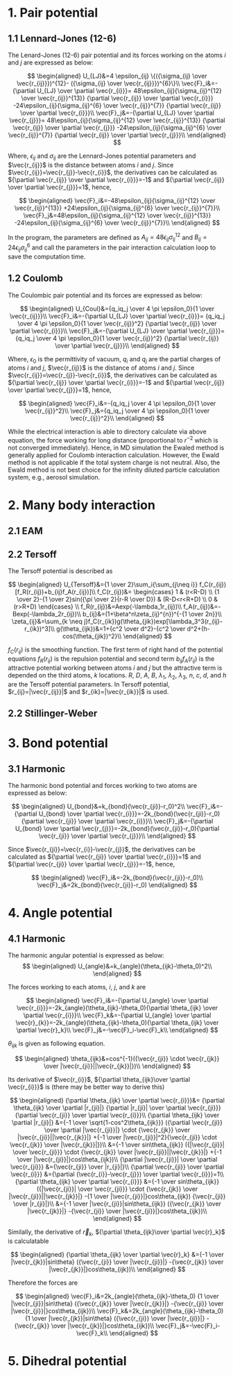 # 1. Pair potential
## 1.1 Lennard-Jones (12-6)
The Lenard-Jones (12-6) pair potential and its forces working on the atoms $i$ and $j$ are expressed as below:

$$
\begin{aligned}
    U_{LJ}&=4 \epsilon_{ij}
        \{({\sigma_{ij} \over \vec{r_{ij}}})^{12}-
        ({\sigma_{ij} \over \vec{r_{ij}}})^{6}\}\\
    \vec{F}_i&=-{\partial U_{LJ} \over \partial \vec{r_{i}}}=
        48\epsilon_{ij}{\sigma_{ij}^{12} \over \vec{r_{ij}}^{13}}
        {\partial \vec{r_{ij}} \over \partial \vec{r_{i}}}
        -24\epsilon_{ij}{\sigma_{ij}^{6} \over \vec{r_{ij}}^{7}}
        {\partial \vec{r_{ij}} \over \partial \vec{r_{i}}}\\
    \vec{F}_j&=-{\partial U_{LJ} \over \partial \vec{r_{j}}}=
        48\epsilon_{ij}{\sigma_{ij}^{12} \over \vec{r_{ij}}^{13}}
        {\partial \vec{r_{ij}} \over \partial \vec{r_{j}}}
        -24\epsilon_{ij}{\sigma_{ij}^{6} \over \vec{r_{ij}}^{7}}
        {\partial \vec{r_{ij}} \over \partial \vec{r_{j}}}\\
\end{aligned}
$$

Where, $\epsilon_{ij}$ and $\sigma_{ij}$ are the Lennard-Jones potential parameters and $\vec{r_{ij}}$ is the distance between atoms $i$ and $j$. Since $\vec{r_{ij}}=\vec{r_{j}}-\vec{r_{i}}$, the derivatives can be calculated as ${\partial \vec{r_{ij}} \over \partial \vec{r_{i}}}=-1$ and ${\partial \vec{r_{ij}} \over \partial \vec{r_{j}}}=1$, hence,

$$
\begin{aligned}
    \vec{F}_i&=-48\epsilon_{ij}{\sigma_{ij}^{12} \over \vec{r_{ij}}^{13}}
        +24\epsilon_{ij}{\sigma_{ij}^{6} \over \vec{r_{ij}}^{7}}\\
    \vec{F}_j&=48\epsilon_{ij}{\sigma_{ij}^{12} \over \vec{r_{ij}}^{13}}
        -24\epsilon_{ij}{\sigma_{ij}^{6} \over \vec{r_{ij}}^{7}}\\
\end{aligned}
$$

In the program, the parameters are defined as $A_{ij}=48\epsilon_{ij}\sigma_{ij}^{12}$ and $B_{ij}=24\epsilon_{ij}\sigma_{ij}^{6}$ and call the parameters in the pair interaction calculation loop to save the computation time.
## 1.2 Coulomb
The Coulombic pair potential and its forces are expressed as below:

$$
\begin{aligned}
    U_{Coul}&={q_iq_j \over 4 \pi \epsilon_0}{1 \over \vec{r_{ij}}}\\
    \vec{F}_i&=-{\partial U_{LJ} \over \partial \vec{r_{i}}}=
        {q_iq_j \over 4 \pi \epsilon_0}{1 \over \vec{r_{ij}}^2}
        {\partial \vec{r_{ij}} \over \partial \vec{r_{i}}}\\
    \vec{F}_j&=-{\partial U_{LJ} \over \partial \vec{r_{j}}}=
        {q_iq_j \over 4 \pi \epsilon_0}{1 \over \vec{r_{ij}}^2}
        {\partial \vec{r_{ij}} \over \partial \vec{r_{j}}}\\
\end{aligned}
$$

Where, $\epsilon_0$ is the permittivity of vacuum, $q_i$ and $q_j$ are the partial charges of atoms $i$ and $j$, $\vec{r_{ij}}$ is the distance of atoms $i$ and $j$. Since $\vec{r_{ij}}=\vec{r_{j}}-\vec{r_{i}}$, the derivatives can be calculated as ${\partial \vec{r_{ij}} \over \partial \vec{r_{i}}}=-1$ and ${\partial \vec{r_{ij}} \over \partial \vec{r_{j}}}=1$, hence,

$$
\begin{aligned}
    \vec{F}_i&=-{q_iq_j \over 4 \pi \epsilon_0}{1 \over \vec{r_{ij}}^2}\\
    \vec{F}_j&={q_iq_j \over 4 \pi \epsilon_0}{1 \over \vec{r_{ij}}^2}\\
\end{aligned}
$$

While the electrical interaction is able to directory calculate via above equation, the force working for long distance (proportional to $r^{-2}$ which is not converged immediately). Hence, in MD simulation the Ewaled method is generally applied for Coulomb interaction calculation. However, the Ewald method is not applicable if the total system charge is not neutral. Also, the Ewald method is not best choice for the infinity diluted particle calculation system, e.g., aerosol simulation.

# 2. Many body interaction
## 2.1 EAM
## 2.2 Tersoff
The Tersoff potential is described as

$$
\begin{aligned}
    U_{Tersoff}&={1 \over 2}\sum_i{\sum_{j\neq i}}
    f_C(r_{ij})
    [f_R(r_{ij})+b_{ij}f_A(r_{ij})]\\
    f_C(r_{ij})&=
    \begin{cases}
        1 & (r<R-D) \\
        {1 \over 2}-{1 \over 2}sin({\pi \over 2}{r-R \over D}) & (R-D<r<R+D) \\
        0 & (r>R+D)
    \end{cases} \\
    f_R(r_{ij})&=Aexp(-\lambda_1r_{ij})\\
    f_A(r_{ij})&=-Bexp(-\lambda_2r_{ij})\\
    b_{ij}&=(1+\beta^n\zeta_{ij}^{n})^{-{1 \over 2n}}\\
    \zeta_{ij}&=\sum_{k \neq j}f_C(r_{ik})g(\theta_{jik})exp[\lambda_3^3(r_{ij}-r_{ik})^3]\\
    g(\theta_{ijk})&=1+{c^2 \over d^2}-{c^2 \over d^2+(h-cos(\theta_{jik})^2}\\
\end{aligned}
$$

$f_C(r_{ij})$ is the smoothing function. The first term of right hand of the potential equations $f_R(r_{ij})$ is the repulsion potential and second term $b_{ij}f_A(r_{ij})$ is the attractive potential working between atoms $i$ and $j$ but the attractive term is depended on the third atoms, $k$ locations. $R$, $D$, $A$, $B$, $\lambda_1$, $\lambda_2$, $\lambda_3$, $n$, $c$, $d$, and $h$ are the Tersoff potential parameters. In Tersoff potential, $r_{ij}=|\vec{r_{ij}}|$ and $r_{ik}=|\vec{r_{ik}}|$ is used.
## 2.2 Stillinger-Weber

# 3. Bond potential
## 3.1 Harmonic
The harmonic bond potential and forces working to two atoms are expressed as below:

$$
\begin{aligned}
U_{bond}&=k_{bond}(\vec{r_{ji}}-r_0)^2\\
\vec{F}_i&=-{\partial U_{bond} \over \partial \vec{r_{i}}}=-2k_{bond}(\vec{r_{ji}}-r_0){\partial \vec{r_{ji}} \over \partial \vec{r_{i}}}\\
\vec{F}_j&=-{\partial U_{bond} \over \partial \vec{r_{j}}}=-2k_{bond}(\vec{r_{ji}}-r_0){\partial \vec{r_{ji}} \over \partial \vec{r_{j}}}\\
\end{aligned}
$$

Since $\vec{r_{ji}}=\vec{r_{i}}-\vec{r_{j}}$, the derivatives can be calculated as ${\partial \vec{r_{ji}} \over \partial \vec{r_{i}}}=1$ and ${\partial \vec{r_{ji}} \over \partial \vec{r_{j}}}=-1$, hence,

$$
\begin{aligned}
\vec{F}_i&=-2k_{bond}(\vec{r_{ji}}-r_0)\\
\vec{F}_j&=2k_{bond}(\vec{r_{ji}}-r_0)
\end{aligned}
$$

# 4. Angle potential
## 4.1 Harmonic
The harmonic angular potential is expressed as below:
$$
\begin{aligned}
    U_{angle}&=k_{angle}(\theta_{ijk}-\theta_0)^2\\
\end{aligned}
$$

The forces working to each atoms, $i$, $j$, and $k$ are

$$
\begin{aligned}
    \vec{F}_i&=-{\partial U_{angle} \over \partial \vec{r_{i}}}=-2k_{angle}(\theta_{ijk}-\theta_0){\partial \theta_{ijk} \over \partial \vec{r_{i}}}\\
    \vec{F}_k&=-{\partial U_{angle} \over \partial \vec{r}_{k}}=-2k_{angle}(\theta_{ijk}-\theta_0){\partial \theta_{ijk} \over \partial \vec{r}_k}\\
    \vec{F}_j&=-\vec{F}_i-\vec{F}_k\\
\end{aligned}
$$

$\theta_{ijk}$ is given as following equation.

$$
\begin{aligned}
    \theta_{ijk}&=cos^{-1}({\vec{r_{ji}} \cdot \vec{r_{jk}} \over |\vec{r_{ji}}||\vec{r_{jk}}|})\\
\end{aligned}
$$

Its derivative of $\vec{r_{i}}$, ${\partial \theta_{ijk}\over \partial \vec{r_{i}}}$ is (there may be better way to derive this)

$$
\begin{aligned}
    {\partial \theta_{ijk} \over \partial \vec{r_{i}}}&=
    {\partial \theta_{ijk} \over \partial |r_{ji}|}
    {\partial |r_{ji}| \over \partial \vec{r_{ji}}}
    {\partial \vec{r_{ji}} \over \partial \vec{r_{i}}}\\
    {\partial \theta_{ijk} \over \partial |r_{ji}|}
    &={-1 \over \sqrt{1-cos^2\theta_{ijk}}}
    ({\partial \vec{r_{ji}} \over \partial |\vec{r_{ji}}|}
    \cdot {\vec{r_{jk}} \over |\vec{r_{ji}}||\vec{r_{jk}}|}
    +{-1 \over |\vec{r_{ji}}|^2}{\vec{r_{ji}} \cdot \vec{r_{jk}} \over |\vec{r_{jk}}|})\\
    &={-1 \over sin\theta_{ijk}}
    ({|\vec{r_{ji}}| \over \vec{r_{ji}}}
    \cdot {\vec{r_{jk}} \over |\vec{r_{ji}}||\vec{r_{jk}}|}
    +{-1 \over |\vec{r_{ji}}|}cos\theta_{ijk})\\
    {\partial |\vec{r_{ji}}| \over \partial \vec{r_{ji}}}
    &={\vec{r_{ji}} \over |r_{ji}|}\\
    {\partial \vec{r_{ji}} \over \partial \vec{r_{i}}}
    &={\partial (\vec{r_{i}}-\vec{r_{j}}) \over \partial \vec{r_{i}}}=1\\
    {\partial  \theta_{ijk} \over \partial \vec{r_{i}}}
    &={-1 \over sin\theta_{ijk}}
    ({|\vec{r_{ji}}| \over \vec{r_{ji}}}
    \cdot {\vec{r_{jk}} \over |\vec{r_{ji}}||\vec{r_{jk}}|}
    -{1 \over |\vec{r_{ji}}|}cos\theta_{ijk})
    {\vec{r_{ji}} \over |r_{ji}|}\\
    &={-1 \over |\vec{r_{ji}}|sin\theta_{ijk}}
    ({\vec{r_{jk}} \over |\vec{r_{jk}}|}
    -{\vec{r_{ji}} \over |\vec{r_{ji}}|}cos\theta_{ijk})\\
\end{aligned}
$$

Similally, the derivative of $\vec{r}_k$, ${\partial \theta_{ijk}\over \partial \vec{r}_k}$ is calculatable

$$
\begin{aligned}
    {\partial  \theta_{ijk} \over \partial \vec{r}_k}
    &={-1 \over |\vec{r_{jk}}|sin\theta}
    ({\vec{r_{ji}} \over |\vec{r_{ji}}|}
    -{\vec{r_{jk}} \over |\vec{r_{jk}}|}cos\theta_{ijk})\\
\end{aligned}
$$

Therefore the forces are

$$
\begin{aligned}
    \vec{F}_i&=2k_{angle}(\theta_{ijk}-\theta_0)
    {1 \over |\vec{r_{ji}}|sin\theta}
    ({\vec{r_{jk}} \over |\vec{r_{jk}}|}
    -{\vec{r_{ji}} \over |\vec{r_{ji}}|}cos\theta_{ijk})\\
    \vec{F}_k&=2k_{angle}(\theta_{ijk}-\theta_0)
    {1 \over |\vec{r_{jk}}|sin\theta}
    ({\vec{r_{ji}} \over |\vec{r_{ji}}|}
    -{\vec{r_{jk}} \over |\vec{r_{jk}}|}cos\theta_{ijk})\\
    \vec{F}_j&=-\vec{F}_i-\vec{F}_k\\
\end{aligned}
$$

# 5. Dihedral potential
